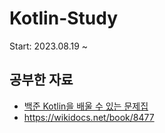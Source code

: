 # Kotlin-Study
Start: 2023.08.19 ~

## 공부한 자료
- [백준 Kotlin을 배울 수 있는 문제집](https://www.acmicpc.net/workbook/view/10474)
- https://wikidocs.net/book/8477